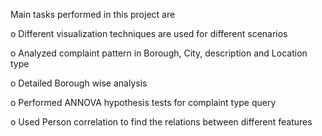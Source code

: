 Main tasks performed in this project are

o	Different visualization techniques are used for different scenarios

o	Analyzed complaint pattern in Borough, City, description and Location type

o	Detailed Borough wise analysis

o	Performed ANNOVA hypothesis tests for complaint type query

o	Used Person correlation to find the relations between different features 
